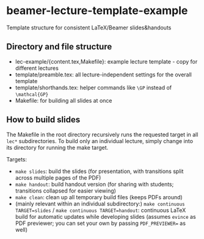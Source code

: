 # beamer-lecture-template-example

Template structure for consistent LaTeX/Beamer slides&amp;handouts

## Directory and file structure

- lec-example/{content.tex,Makefile}: example lecture template - copy for different lectures
- template/preamble.tex: all lecture-independent settings for the overall template
- template/shorthands.tex: helper commands like `\GP` instead of `\mathcal{GP}`
- Makefile: for building all slides at once

## How to build slides

The Makefile in the root directory recursively runs the requested target in all `lec*` subdirectories. To build only an individual lecture, simply change into its directory for running the make target.

Targets:
- `make slides`: build the slides (for presentation, with transitions split across multiple pages of the PDF)
- `make handout`: build handout version (for sharing with students; transitions collapsed for easier viewing)
- `make clean`: clean up all temporary build files (keeps PDFs around)
- (mainly relevant within an individual subdirectory:) `make continuous TARGET=slides` / `make continuous TARGET=handout`: continuous LaTeX build for automatic updates while developing slides (assumes `evince` as PDF previewer; you can set your own by passing `PDF_PREVIEWER=` as well)
